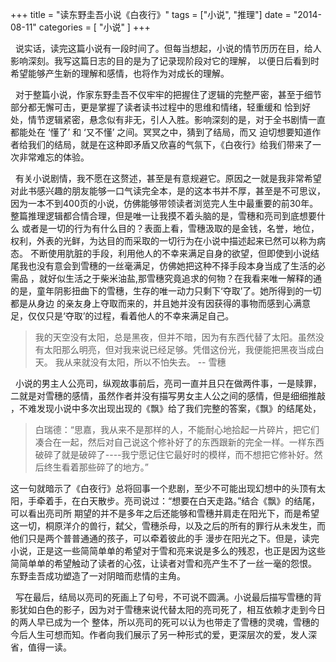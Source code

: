 +++
title = "读东野圭吾小说《白夜行》"
tags = ["小说", "推理"]
date = "2014-08-11"
categories = [
  "小说"
]
+++

&nbsp;&nbsp;说实话，读完这篇小说有一段时间了。但每当想起，小说的情节历历在目，给人影响深刻。我写这篇日志的目的是为了记录现阶段对它的理解，
以便日后看到时希望能够产生新的理解和感情，也将作为对成长的理解。  

&nbsp;&nbsp;对于整篇小说，作家东野圭吾不仅牢牢的把握住了逻辑的完整严密，甚至于细节部分都无懈可击，更是掌握了读者读书过程中的思维和情绪，轻重缓和
恰到好处，情节逻辑紧密，悬念似有非无，引人入胜。影响深刻的是，对于全书剧情一直都能处在 ‘懂了’ 和 ‘又不懂’ 之间。冥冥之中，猜到了结局，而又
迫切想要知道作者给我们的结局，就是在这种即矛盾又欣喜的气氛下，《白夜行》给我们带来了一次非常难忘的体验。    

&nbsp;&nbsp;有关小说剧情，我不愿在这赘述，甚至是有意规避它。原因之一就是我非常希望对此书感兴趣的朋友能够一口气读完全本，是的这本书并不厚，甚至是不可思议，
因为一本不到400页的小说，仿佛能够带领读者浏览完人生中最重要的前30年。整篇推理逻辑都合情合理，但是唯一让我摸不着头脑的是，雪穗和亮司到底想要什么
或者是一切的行为有什么目的？表面上看，雪穗汲取的是金钱，名誉，地位，权利，外表的光鲜，为达目的而采取的一切行为在小说中描述起来已然可以称为病态。
不断使用肮脏的手段，利用他人的不幸来满足自身的欲望，但即使到小说结尾我也没有意会到雪穗的一丝毫满足，仿佛她把这种不择手段本身当成了生活的必需品
，就好似生活之于柴米油盐,那雪穗究竟追求的何物？在我看来唯一解释的通的是，童年阴影扭曲下的雪穗，生存的唯一动力只剩下‘夺取’了。她所得到的一切都是从身边
的亲友身上夺取而来的，并且她并没有因获得的事物而感到心满意足，仅仅只是‘夺取’的过程，看着他人的不幸来满足自己。 

>我的天空没有太阳，总是黑夜，但并不暗，因为有东西代替了太阳。虽然没有太阳那么明亮，但对我来说已经足够。凭借这份光，我便能把黑夜当成白天。
>我从来就没有太阳，所以不怕失去。 -- 雪穗

&nbsp;&nbsp;小说的男主人公亮司，纵观故事前后，亮司一直并且只在做两件事，一是赎罪，二就是对雪穗的感情，虽然作者并没有描写男女主人公之间的感情，但是细细推敲
，不难发现小说中多次出现出现的《飘》给了我们完整的答案，《飘》的结尾处，

>白瑞德：“思嘉，我从来不是那样的人，不能耐心地拾起一片碎片，把它们凑合在一起，然后对自己说这个修补好了的东西跟新的完全一样。一样东西破碎了就是破碎了----我宁愿记住它最好时的模样，而不想把它修补好。然后终生看着那些碎了的地方。”

这一句就暗示了《白夜行》总将回事一个悲剧，至少不可能出现幻想中的头顶有太阳，手牵着手，在白天散步。亮司说过：“想要在白天走路。”结合《飘》的结尾，可以看出亮司所
期望的并不是多年之后还能够和雪穗并肩走在阳光下，而是希望这一切，桐原洋介的兽行，弑父，雪穗杀母，以及之后的所有的罪行从未发生，而他们只是两个普普通通的孩子，可以牵着彼此的手
漫步在阳光之下。但是，读完小说，正是这一些简简单单的希望对于雪和亮来说是多么的残忍，也正是因为这些简简单单的希望触动了读者的心弦，让读者对雪和亮产生不了一丝一毫的怨恨。
东野圭吾成功塑造了一对阴暗而悲情的主角。 

&nbsp;&nbsp;写在最后，结局以亮司的死画上了句号，不可说不圆满。小说最后描写雪穗的背影犹如白色的影子，因为对于雪穗来说代替太阳的亮司死了，相互依赖才走到今日的两人早已成为一个
整体，所以亮司的死可以认为也带走了雪穗的灵魂，雪穗的今后人生可想而知。作者向我们展示了另一种形式的爱，更深层次的爱，发人深省，值得一读。




